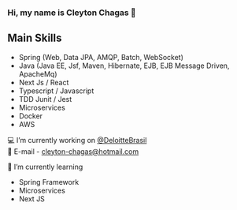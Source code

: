 ### Hi, my name is Cleyton Chagas 👋

## Main Skills
- Spring (Web, Data JPA, AMQP, Batch, WebSocket)
- Java (Java EE, Jsf, Maven, Hibernate, EJB, EJB Message Driven, ApacheMq)
- Next Js / React
- Typescript / Javascript
- TDD Junit / Jest
- Microservices
- Docker
- AWS

💻 I’m currently working on [@DeloitteBrasil](https://www2.deloitte.com/br/pt.html) </br>
💬 E-mail - cleyton-chagas@hotmail.com

🌱 I’m currently learning
- Spring Framework 
- Microservices
- Next JS


